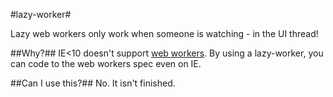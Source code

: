 #lazy-worker#

Lazy web workers only work when someone is watching - in the UI thread!

##Why?##
IE<10 doesn't support [web workers](https://developer.mozilla.org/en-US/docs/DOM/Using_web_workers). By using a lazy-worker, you can code to the web workers spec even on IE.

##Can I use this?##
No. It isn't finished.